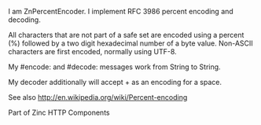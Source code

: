 I am ZnPercentEncoder.
I implement RFC 3986 percent encoding and decoding.

All characters that are not part of a safe set are encoded using a percent (%) followed by a two digit hexadecimal number of a byte value. Non-ASCII characters are first encoded, normally using UTF-8.

My #encode: and #decode: messages work from String to String.

My decoder additionally will accept + as an encoding for a space.

See also http://en.wikipedia.org/wiki/Percent-encoding

Part of Zinc HTTP Components
